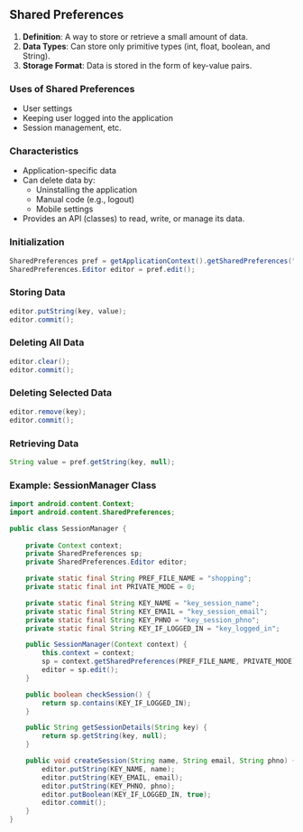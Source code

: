 ## Shared Preferences

1. **Definition**: A way to store or retrieve a small amount of data.
2. **Data Types**: Can store only primitive types (int, float, boolean, and String).
3. **Storage Format**: Data is stored in the form of key-value pairs.

### Uses of Shared Preferences
- User settings
- Keeping user logged into the application
- Session management, etc.

### Characteristics
- Application-specific data
- Can delete data by:
  - Uninstalling the application
  - Manual code (e.g., logout)
  - Mobile settings
- Provides an API (classes) to read, write, or manage its data.

### Initialization
```java
SharedPreferences pref = getApplicationContext().getSharedPreferences("pref-file-name", 0);
SharedPreferences.Editor editor = pref.edit();
```

### Storing Data
```java
editor.putString(key, value);
editor.commit();
```

### Deleting All Data
```java
editor.clear();
editor.commit();
```

### Deleting Selected Data
```java
editor.remove(key);
editor.commit();
```

### Retrieving Data
```java
String value = pref.getString(key, null);
```

### Example: SessionManager Class
```java
import android.content.Context;
import android.content.SharedPreferences;

public class SessionManager {
    
    private Context context;
    private SharedPreferences sp;
    private SharedPreferences.Editor editor;

    private static final String PREF_FILE_NAME = "shopping";
    private static final int PRIVATE_MODE = 0;

    private static final String KEY_NAME = "key_session_name";
    private static final String KEY_EMAIL = "key_session_email";
    private static final String KEY_PHNO = "key_session_phno";
    private static final String KEY_IF_LOGGED_IN = "key_logged_in";

    public SessionManager(Context context) {
        this.context = context;
        sp = context.getSharedPreferences(PREF_FILE_NAME, PRIVATE_MODE);
        editor = sp.edit();
    }

    public boolean checkSession() {
        return sp.contains(KEY_IF_LOGGED_IN);
    }

    public String getSessionDetails(String key) {
        return sp.getString(key, null);
    }

    public void createSession(String name, String email, String phno) {
        editor.putString(KEY_NAME, name);
        editor.putString(KEY_EMAIL, email);
        editor.putString(KEY_PHNO, phno);
        editor.putBoolean(KEY_IF_LOGGED_IN, true);
        editor.commit();
    }
}
```